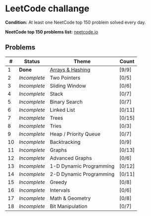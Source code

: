 # LeetCode challange

__Condition:__ At least one NeetCode top 150 problem solved every day.

__NeetCode top 150 problems list:__ [neetcode.io](https://neetcode.io/)

## Problems

| #   | Status            | Theme                                       | Count   |
| --- | ----------------- | ------------------------------------------- | ------- |
| 1   | __Done__          | [Arrays & Hashing](./arrays-hashing)        | [9/9]   |
| 2   | _Incomplete_      | Two Pointers                                | [0/5]   |
| 3   | _Incomplete_      | Sliding Window                              | [0/6]   |
| 4   | _Incomplete_      | Stack                                       | [0/7]   |
| 5   | _Incomplete_      | Binary Search                               | [0/7]   |
| 6   | _Incomplete_      | Linked List                                 | [0/11]  |
| 7   | _Incomplete_      | Trees                                       | [0/15]  |
| 8   | _Incomplete_      | Tries                                       | [0/3]   |
| 9   | _Incomplete_      | Heap / Priority Queue                       | [0/7]   |
| 10  | _Incomplete_      | Backtracking                                | [0/9]   |
| 11  | _Incomplete_      | Graphs                                      | [0/13]  |
| 12  | _Incomplete_      | Advanced Graphs                             | [0/6]   |
| 13  | _Incomplete_      | 1-D Dynamic Programming                     | [0/12]  |
| 14  | _Incomplete_      | 2-D Dynamic Programming                     | [0/11]  |
| 15  | _Incomplete_      | Greedy                                      | [0/8]   |
| 16  | _Incomplete_      | Intervals                                   | [0/6]   |
| 17  | _Incomplete_      | Math & Geometry                             | [0/8]   |
| 18  | _Incomplete_      | Bit Manipulation                            | [0/7]   |
